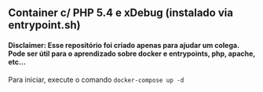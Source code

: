 ## Container c/ PHP 5.4 e xDebug (instalado via entrypoint.sh)
#### Disclaimer: Esse repositório foi criado apenas para ajudar um colega. Pode ser útil para o aprendizado sobre docker e entrypoints, php, apache, etc...

Para iniciar, execute o comando `docker-compose up -d`